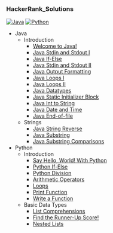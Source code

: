 ### HackerRank_Solutions

[![Java](https://img.shields.io/badge/Java-8-green)](https://openjdk.java.net/projects/jdk8u/)
[![Python](https://img.shields.io/badge/Python-3.7.7-blue)](https://www.python.org/downloads/windows/)

- Java
    - Introduction
        - [Welcome to Java!](https://github.com/HackerRankSolutions/HackerRank_Solutions/tree/master/Java/Introduction/Welcome%20to%20Java!)
        - [Java Stdin and Stdout I](https://github.com/HackerRankSolutions/HackerRank_Solutions/tree/master/Java/Introduction/Java%20Stdin%20and%20Stdout%20I)
        - [Java If-Else](https://github.com/HackerRankSolutions/HackerRank_Solutions/tree/master/Java/Introduction/Java%20If-Else)
        - [Java Stdin and Stdout II](https://github.com/HackerRankSolutions/HackerRank_Solutions/tree/master/Java/Introduction/Java%20Stdin%20and%20Stdout%20II)
        - [Java Output Formatting](https://github.com/HackerRankSolutions/HackerRank_Solutions/tree/master/Java/Introduction/Java%20Output%20Formatting)
        - [Java Loops I](https://github.com/HackerRankSolutions/HackerRank_Solutions/tree/master/Java/Introduction/Java%20Loops%20I)
        - [Java Loops II](https://github.com/HackerRankSolutions/HackerRank_Solutions/tree/master/Java/Introduction/Java%20Loops%20II)
        - [Java Datatypes](https://github.com/HackerRankSolutions/HackerRank_Solutions/tree/master/Java/Introduction/Java%20Datatypes)
        - [Java Static Initializer Block](https://github.com/HackerRankSolutions/HackerRank_Solutions/tree/master/Java/Introduction/Java%20Static%20Initializer%20Block)
        - [Java Int to String](https://github.com/HackerRankSolutions/HackerRank_Solutions/tree/master/Java/Introduction/Java%20Int%20to%20String)
        - [Java Date and Time](https://github.com/HackerRankSolutions/HackerRank_Solutions/tree/master/Java/Introduction/Java%20Date%20and%20Time)
        - [Java End-of-file](https://github.com/HackerRankSolutions/HackerRank_Solutions/tree/master/Java/Introduction/Java%20End-of-file)
    - Strings
        - [Java String Reverse](https://github.com/HackerRankSolutions/HackerRank_Solutions/tree/master/Java/Strings/Java%20String%20Reverse)
        - [Java Substring](https://github.com/HackerRankSolutions/HackerRank_Solutions/tree/master/Java/Strings/Java%20Substring)
        - [Java Substring Comparisons](https://github.com/HackerRankSolutions/HackerRank_Solutions/tree/master/Java/Strings/Java%20Substring%20Comparisons)
- Python
    - Introduction
        - [Say Hello, World! With Python](https://github.com/HackerRankSolutions/HackerRank_Solutions/tree/master/Python/Introduction/Say%20Hello%2C%20World!%20With%20Python)
        - [Python If-Else](https://github.com/HackerRankSolutions/HackerRank_Solutions/tree/master/Python/Introduction/Python%20If-Else)
        - [Python Division](https://github.com/HackerRankSolutions/HackerRank_Solutions/tree/master/Python/Introduction/Python%20Division)
        - [Arithmetic Operators](https://github.com/HackerRankSolutions/HackerRank_Solutions/tree/master/Python/Introduction/Arithmetic%20Operators)
        - [Loops](https://github.com/HackerRankSolutions/HackerRank_Solutions/tree/master/Python/Introduction/Loops)
        - [Print Function](https://github.com/HackerRankSolutions/HackerRank_Solutions/tree/master/Python/Introduction/Print%20Function)
        - [Write a Function](https://github.com/HackerRankSolutions/HackerRank_Solutions/tree/master/Python/Introduction/Write%20a%20function)
    - Basic Data Types
        - [List Comprehensions](https://github.com/HackerRankSolutions/HackerRank_Solutions/tree/master/Python/Basic%20Data%20Types/List%20Comprehensions)
        - [Find the Runner-Up Score!](https://github.com/HackerRankSolutions/HackerRank_Solutions/tree/master/Python/Basic%20Data%20Types/Find%20the%20Runner-Up%20Score!)
        - [Nested Lists](https://github.com/HackerRankSolutions/HackerRank_Solutions/tree/master/Python/Basic%20Data%20Types/Nested%20Lists)